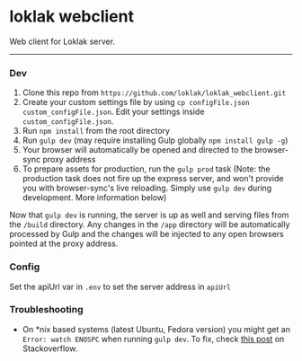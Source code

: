 loklak webclient
=====================================

Web client for Loklak server.

---

### Dev

1. Clone this repo from `https://github.com/loklak/loklak_webclient.git`
2. Create your custom settings file by using `cp configFile.json custom_configFile.json`. Edit your settings inside `custom_configFile.json`.
3. Run `npm install` from the root directory
4. Run `gulp dev` (may require installing Gulp globally `npm install gulp -g`)
5. Your browser will automatically be opened and directed to the browser-sync proxy address
6. To prepare assets for production, run the `gulp prod` task (Note: the production task does not fire up the express server, and won't provide you with browser-sync's live reloading. Simply use `gulp dev` during development. More information below)

Now that `gulp dev` is running, the server is up as well and serving files from the `/build` directory. Any changes in the `/app` directory will be automatically processed by Gulp and the changes will be injected to any open browsers pointed at the proxy address.

### Config

Set the apiUrl var in `.env` to set the server address in `apiUrl`

### Troubleshooting

- On *nix based systems (latest Ubuntu, Fedora version) you might get an `Error: watch ENOSPC` when running `gulp dev`. To fix, check [this post](http://stackoverflow.com/questions/16748737/grunt-watch-error-waiting-fatal-error-watch-enospc) on Stackoverflow. 
